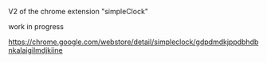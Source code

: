 V2 of the chrome extension "simpleClock"

work in progress

<https://chrome.google.com/webstore/detail/simpleclock/gdpdmdkjppdbhdbnkalaigilmdjkiine>